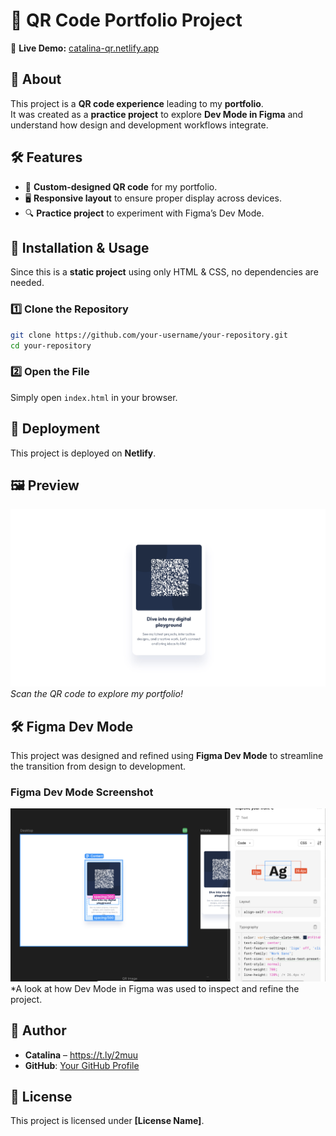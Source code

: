 # 📌 QR Code Portfolio Project

🚀 **Live Demo:** [catalina-qr.netlify.app](https://catalina-qr.netlify.app/)

## 📖 About

This project is a **QR code experience** leading to my **portfolio**.  
It was created as a **practice project** to explore **Dev Mode in Figma** and understand how design and development workflows integrate.

## 🛠️ Features

- 🎨 **Custom-designed QR code** for my portfolio.
- 🖥️ **Responsive layout** to ensure proper display across devices.
- 🔍 **Practice project** to experiment with Figma’s Dev Mode.

## 📂 Installation & Usage

Since this is a **static project** using only HTML & CSS, no dependencies are needed.

### 1️⃣ Clone the Repository

```bash
git clone https://github.com/your-username/your-repository.git
cd your-repository
```

### 2️⃣ Open the File

Simply open `index.html` in your browser.

## 🚀 Deployment

This project is deployed on **Netlify**.

## 🖼️ Preview

![QR Code Portfolio](./images/preview.jpeg)  
_Scan the QR code to explore my portfolio!_

## 🛠️ Figma Dev Mode

This project was designed and refined using **Figma Dev Mode** to streamline the transition from design to development.

### **Figma Dev Mode Screenshot**

![Figma Dev Mode](./images/dev_mode.png)  
\*A look at how Dev Mode in Figma was used to inspect and refine the project.

## 👤 Author

- **Catalina** – https://t.ly/2muu
- **GitHub**: [Your GitHub Profile](https://github.com/your-username)

## 📄 License

This project is licensed under **[License Name]**.
